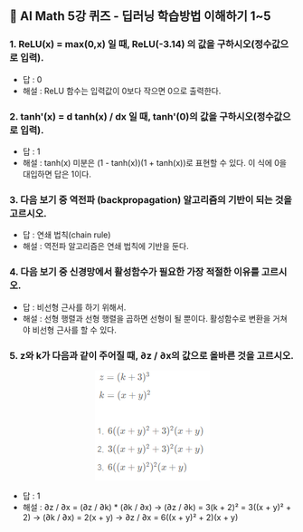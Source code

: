 ## 🍅 AI Math 5강 퀴즈 - 딥러닝 학습방법 이해하기 1~5

### 1. ReLU(x) = max(0,x) 일 때, ReLU(-3.14) 의 값을 구하시오(정수값으로 입력).

- 답 : 0
- 해설 : ReLU 함수는 입력값이 0보다 작으면 0으로 출력한다.

### 2. tanh'(x) = d tanh(x) / dx 일 때, tanh'(0)의 값을 구하시오(정수값으로 입력).

- 답 : 1
- 해설 : tanh(x) 미분은 (1 - tanh(x))(1 + tanh(x))로 표현할 수 있다. 이 식에 0을 대입하면 답은 1이다.

### 3. 다음 보기 중 역전파 (backpropagation) 알고리즘의 기반이 되는 것을 고르시오.

- 답 : 연쇄 법칙(chain rule)
- 해설 : 역전파 알고리즘은 연쇄 법칙에 기반을 둔다.

### 4. 다음 보기 중 신경망에서 활성함수가 필요한 가장 적절한 이유를 고르시오.

- 답 : 비선형 근사를 하기 위해서.
- 해설 : 선형 행렬과 선형 행렬을 곱하면 선형이 될 뿐이다. 활성함수로 변환을 거쳐야 비선형 근사를 할 수 있다.

### 5. z와 k가 다음과 같이 주어질 때, ∂z / ∂x의 값으로 올바른 것을 고르시오.

<p align="center"><img src="https://github.com/iamtrueline/Boostcamp_AI_Tech_Note/blob/main/images/day02_img23.PNG" alt="보기"></p>

- 답 : 1
- 해설 : ∂z / ∂x = (∂z / ∂k) * (∂k / ∂x) -> (∂z / ∂k) = 3(k + 2)² = 3((x + y)² + 2) -> (∂k / ∂x) = 2(x + y) -> ∂z / ∂x = 6((x + y)² + 2)(x + y)
